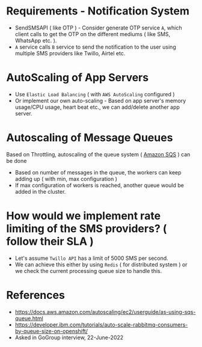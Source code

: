 
# Requirements - Notification System
- SendSMSAPI ( like OTP ) - Consider generate OTP service `A`, which client calls to get the OTP on the different mediums ( like SMS, WhatsApp etc. ).
- `A` service calls `B` service to send the notification to the user using multiple SMS providers like Twillo, Airtel etc.

# AutoScaling of App Servers
- Use `Elastic Load Balancing` ( with `AWS AutoScaling` configured )
- Or implement our own auto-scaling - Based on app server's memory usage/CPU usage, heart beat etc., we can add/delete another app server.

# Autoscaling of Message Queues
Based on Throttling, autoscaling of the queue system ( [Amazon SQS](https://aws.amazon.com/sqs/) ) can be done
- Based on number of messages in the queue, the workers can keep adding up ( with min, max configuration )
- If max configuration of workers is reached, another queue would be added in the cluster.

# How would we implement rate limiting of the SMS providers? ( follow their SLA )
- Let's assume `Twillo API` has a limit of 5000 SMS per second.
- We can achieve this either by using `Redis` ( for distributed system ) or we check the current processing queue size to handle this.

# References 
- https://docs.aws.amazon.com/autoscaling/ec2/userguide/as-using-sqs-queue.html
- https://developer.ibm.com/tutorials/auto-scale-rabbitmq-consumers-by-queue-size-on-openshift/
- Asked in GoGroup interview, 22-June-2022